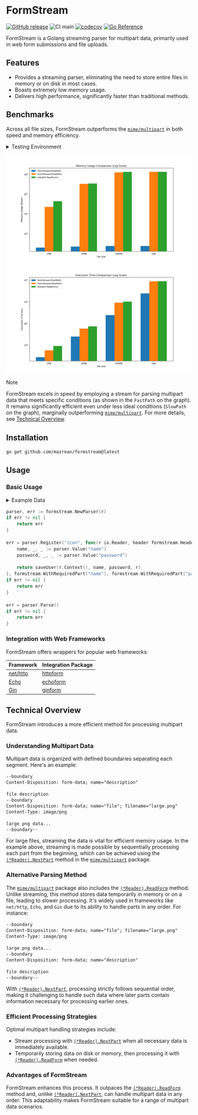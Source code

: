 # FormStream

[![GitHub release](https://img.shields.io/github/release/mazrean/formstream.svg)](https://github.com/mazrean/formstream/releases/)
![CI main](https://github.com/mazrean/formstream/actions/workflows/ci.yaml/badge.svg)
[![codecov](https://codecov.io/gh/mazrean/formstream/branch/master/graph/badge.svg)](https://codecov.io/gh/mazrean/formstream)
[![Go Reference](https://pkg.go.dev/badge/github.com/mazrean/formstream.svg)](https://pkg.go.dev/github.com/mazrean/formstream)

FormStream is a Golang streaming parser for multipart data, primarily used in web form submissions and file uploads.

## Features

- Provides a streaming parser, eliminating the need to store entire files in memory or on disk in most cases.
- Boasts extremely low memory usage.
- Delivers high performance, significantly faster than traditional methods.

## Benchmarks

Across all file sizes, FormStream outperforms the [`mime/multipart`](https://pkg.go.dev/mime/multipart) in both speed and memory efficiency.

<details>
<summary>Testing Environment</summary>

- OS: Ubuntu 22.04.2 LTS(WSL2 on Windows 11 Home)
- CPU: AMD Ryzen 9 7950X 16-Core Processor
- RAM: 32GB
- Disk: 512GB
- Go version: 1.22.0
</details>

![](./docs/images/memory.png)
![](./docs/images/time.png)

> [!NOTE]
> FormStream excels in speed by employing a stream for parsing multipart data that meets specific conditions (as shown in the `FastPath` on the graph).
> It remains significantly efficient even under less ideal conditions (`SlowPath` on the graph), marginally outperforming [`mime/multipart`](https://pkg.go.dev/mime/multipart).
> For more details, see [Technical Overview](./#technical-overview).

## Installation

```sh
go get github.com/mazrean/formstream@latest
```

## Usage

### Basic Usage

<details>
<summary>Example Data</summary>

```text
--boundary
Content-Disposition: form-data; name="name"

mazrean
--boundary
Content-Disposition: form-data; name="password"

password
--boundary
Content-Disposition: form-data; name="icon"; filename="icon.png"
Content-Type: image/png

icon contents
--boundary--
```
</details>

```go
parser, err := formstream.NewParser(r)
if err != nil {
    return err
}

err = parser.Register("icon", func(r io.Reader, header formstream.Header) error {
    name, _, _ := parser.Value("name")
    password, _, _ := parser.Value("password")

    return saveUser(r.Context(), name, password, r)
}, formstream.WithRequiredPart("name"), formstream.WithRequiredPart("password"))
if err != nil {
    return err
}

err = parser.Parse()
if err != nil {
    return err
}
```

### Integration with Web Frameworks

FormStream offers wrappers for popular web frameworks:

|Framework|Integration Package|
|-|-|
|[net/http](https://pkg.go.dev/net/http)|[httpform](./http)|
|[Echo](https://echo.labstack.com/)|[echoform](./echo)|
|[Gin](https://gin-gonic.com/)|[ginform](./gin)|

## Technical Overview

FormStream introduces a more efficient method for processing multipart data. 

### Understanding Multipart Data

Multipart data is organized with defined boundaries separating each segment. Here's an example:

```text
--boundary
Content-Disposition: form-data; name="description"

file description
--boundary
Content-Disposition: form-data; name="file"; filename="large.png"
Content-Type: image/png

large png data...
--boundary--
```

For large files, streaming the data is vital for efficient memory usage. In the example above, streaming is made possible by sequentially processing each part from the beginning, which can be achieved using the [`(*Reader).NextPart`](https://pkg.go.dev/mime/multipart#Reader.NextPart) method in the [`mime/multipart`](https://pkg.go.dev/mime/multipart) package.

### Alternative Parsing Method

The [`mime/multipart`](https://pkg.go.dev/mime/multipart) package also includes the [`(*Reader).ReadForm`](https://pkg.go.dev/mime/multipart#Reader.ReadForm) method. Unlike streaming, this method stores data temporarily in memory or on a file, leading to slower processing. It's widely used in frameworks like `net/http`, `Echo`, and `Gin` due to its ability to handle parts in any order. For instance:

```text
--boundary
Content-Disposition: form-data; name="file"; filename="large.png"
Content-Type: image/png

large png data...
--boundary
Content-Disposition: form-data; name="description"

file description
--boundary--
```

With [`(*Reader).NextPart`](https://pkg.go.dev/mime/multipart#Reader.NextPart), processing strictly follows sequential order, making it challenging to handle such data where later parts contain information necessary for processing earlier ones.

### Efficient Processing Strategies

Optimal multipart handling strategies include:
- Stream processing with [`(*Reader).NextPart`](https://pkg.go.dev/mime/multipart#Reader.NextPart) when all necessary data is immediately available.
- Temporarily storing data on disk or memory, then processing it with [`(*Reader).ReadForm`](https://pkg.go.dev/mime/multipart#Reader.ReadForm) when needed.

### Advantages of FormStream

FormStream enhances this process. It outpaces the [`(*Reader).ReadForm`](https://pkg.go.dev/mime/multipart#Reader.ReadForm) method and, unlike [`(*Reader).NextPart`](https://pkg.go.dev/mime/multipart#Reader.NextPart), can handle multipart data in any order. This adaptability makes FormStream suitable for a range of multipart data scenarios.
